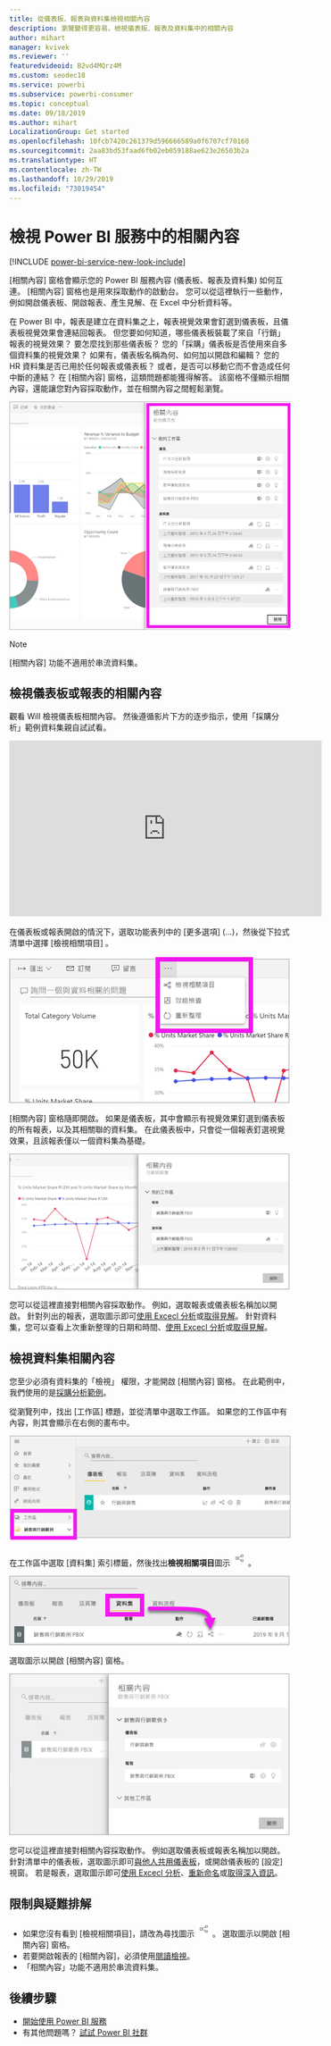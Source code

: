 ```yaml
---
title: 從儀表板、報表與資料集檢視相關內容
description: 瀏覽變得更容易，檢視儀表板、報表及資料集中的相關內容
author: mihart
manager: kvivek
ms.reviewer: ''
featuredvideoid: B2vd4MQrz4M
ms.custom: seodec18
ms.service: powerbi
ms.subservice: powerbi-consumer
ms.topic: conceptual
ms.date: 09/18/2019
ms.author: mihart
LocalizationGroup: Get started
ms.openlocfilehash: 10fcb7420c261379d596666589a0f6707cf70160
ms.sourcegitcommit: 2aa83bd53faad6fb02eb059188ae623e26503b2a
ms.translationtype: HT
ms.contentlocale: zh-TW
ms.lasthandoff: 10/29/2019
ms.locfileid: "73019454"
---
```

# <a name="view-related-content-in-the-power-bi-service"></a>檢視 Power BI 服務中的相關內容

[!INCLUDE [power-bi-service-new-look-include](../includes/power-bi-service-new-look-include.md)]

[相關內容]  窗格會顯示您的 Power BI 服務內容 (儀表板、報表及資料集) 如何互連。 [相關內容]  窗格也是用來採取動作的啟動台。 您可以從這裡執行一些動作，例如開啟儀表板、開啟報表、產生見解、在 Excel 中分析資料等。  

在 Power BI 中，報表是建立在資料集之上，報表視覺效果會釘選到儀表板，且儀表板視覺效果會連結回報表。 但您要如何知道，哪些儀表板裝載了來自「行銷」報表的視覺效果？ 要怎麼找到那些儀表板？ 您的「採購」儀表板是否使用來自多個資料集的視覺效果？ 如果有，儀表板名稱為何、如何加以開啟和編輯？ 您的 HR 資料集是否已用於任何報表或儀表板？ 或者，是否可以移動它而不會造成任何中斷的連結？ 在 [相關內容]  窗格，這類問題都能獲得解答。  該窗格不僅顯示相關內容，還能讓您對內容採取動作，並在相關內容之間輕鬆瀏覽。

![相關內容](./media/end-user-related/power-bi-list.png)

> [!NOTE]
> [相關內容] 功能不適用於串流資料集。
> 
> 

## <a name="view-related-content-for-a-dashboard-or-report"></a>檢視儀表板或報表的相關內容
觀看 Will 檢視儀表板相關內容。 然後遵循影片下方的逐步指示，使用「採購分析」範例資料集親自試試看。

<iframe width="560" height="315" src="https://www.youtube.com/embed/B2vd4MQrz4M#t=3m05s" frameborder="0" allowfullscreen></iframe>

在儀表板或報表開啟的情況下，選取功能表列中的 [更多選項]  (...)，然後從下拉式清單中選擇 [檢視相關項目]  。

![省略符號下拉式清單](./media/end-user-related/power-bi-dropdown.png)

[相關內容]  窗格隨即開啟。 如果是儀表板，其中會顯示有視覺效果釘選到儀表板的所有報表，以及其相關聯的資料集。 在此儀表板中，只會從一個報表釘選視覺效果，且該報表僅以一個資料集為基礎。 

![[相關內容] 窗格](./media/end-user-related/power-bi-view-related-dashboard.png)

您可以從這裡直接對相關內容採取動作。  例如，選取報表或儀表板名稱加以開啟。  針對列出的報表，選取圖示即可[使用 Excecl 分析](../service-analyze-in-excel.md)或[取得見解](end-user-insights.md)。 針對資料集，您可以查看上次重新整理的日期和時間、[使用 Excecl 分析](../service-analyze-in-excel.md)或[取得見解](end-user-insights.md)。  



## <a name="view-related-content-for-a-dataset"></a>檢視資料集相關內容
您至少必須有資料集的「檢視」  權限，才能開啟 [相關內容]  窗格。 在此範例中，我們使用的是[採購分析範例](../sample-procurement.md)。

從瀏覽列中，找出 [工作區]  標題，並從清單中選取工作區。 如果您的工作區中有內容，則其會顯示在右側的畫布中。 

![左側瀏覽列中的工作區](./media/end-user-related/power-bi-workspace.png)


在工作區中選取 [資料集]  索引標籤，然後找出**檢視相關項目**圖示 ![檢視相關項目圖示](./media/end-user-related/power-bi-view-related-icon-new.png)。

![[資料集] 索引標籤](./media/end-user-related/power-bi-related-dataset.png)

選取圖示以開啟 [相關內容]  窗格。

![[相關內容] 窗格會在 Power BI 內容檢視上開啟](media/end-user-related/power-bi-dataset.png)

您可以從這裡直接對相關內容採取動作。 例如選取儀表板或報表名稱加以開啟。  針對清單中的儀表板，選取圖示即可[與他人共用儀表板](../service-share-dashboards.md)，或開啟儀表板的 [設定]  視窗。 若是報表，選取圖示即可[使用 Excecl 分析](../service-analyze-in-excel.md)、[重新命名](../service-rename.md)或[取得深入資訊](end-user-insights.md)。  

## <a name="limitations-and-troubleshooting"></a>限制與疑難排解
* 如果您沒有看到 [檢視相關項目]，請改為尋找圖示 ![檢視相關項目圖示](./media/end-user-related/power-bi-view-related-icon-new.png)。 選取圖示以開啟 [相關內容]  窗格。
* 若要開啟報表的 [相關內容]，必須使用[閱讀檢視](end-user-reading-view.md)。
* 「相關內容」功能不適用於串流資料集。

## <a name="next-steps"></a>後續步驟
* [開始使用 Power BI 服務](../service-get-started.md)
* 有其他問題嗎？ [試試 Power BI 社群](http://community.powerbi.com/)

